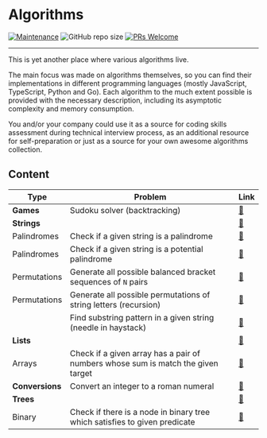 # Algorithms

[![Maintenance](https://img.shields.io/maintenance/yes/2023.svg?style=flat)]()
![GitHub repo size](https://img.shields.io/github/repo-size/zhibirc/algorithms)
[![PRs Welcome](https://img.shields.io/badge/PRs-welcome-blue.svg?style=flat)]()

---

This is yet another place where various algorithms live.

The main focus was made on algorithms themselves, so you can find their implementations in different programming languages (mostly JavaScript, TypeScript, Python and Go). Each algorithm to the much extent possible is provided with the necessary description, including its asymptotic complexity and memory consumption.

You and/or your company could use it as a source for coding skills assessment during technical interview process, as an additional resource for self-preparation or just as a source for your own awesome algorithms collection.

## Content

| Type           | Problem                                                                           | Link                                                      |
|----------------|-----------------------------------------------------------------------------------|-----------------------------------------------------------|
| **Games**      | Sudoku solver (backtracking)                                                      | [🔗](./games/sudoku-solver.py)                            |
| **Strings**    |                                                                                   | [🔗](./strings/)                                          |
| Palindromes    | Check if a given string is a palindrome                                           | [🔗](./strings/palindromes/is-palindrome.go)              |
| Palindromes    | Check if a given string is a potential palindrome                                 | [🔗](./strings/palindromes/is-potential-palindrome.py)    |
| Permutations   | Generate all possible balanced bracket sequences of `N` pairs                     | [🔗](./strings/permutations/balanced-bracket-sequences.py)|
| Permutations   | Generate all possible permutations of string letters (recursion)                  | [🔗](./strings/permutations/generate-all-recursive.ts)    |
|                | Find substring pattern in a given string (needle in haystack)                     | [🔗](./strings/find-needle-haystack.py)                   |
| **Lists**      |                                                                                   | [🔗](./lists/)                                            |
| Arrays         | Check if a given array has a pair of numbers whose sum is match the given target  | [🔗](./lists/arrays/has-pair-sum-equal-n.js)              |
| **Conversions**| Convert an integer to a roman numeral                                             | [🔗](./conversions/integer-to-roman.ts)                   |
| **Trees**      |                                                                                   | [🔗](./trees/)                                            |
| Binary         | Check if there is a node in binary tree which satisfies to given predicate        | [🔗](./trees/binary/search.py)                            |